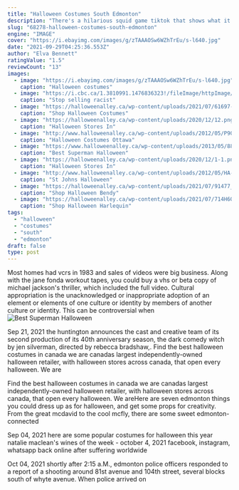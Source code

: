 ```yaml
---
title: "Halloween Costumes South Edmonton"
description: "There's a hilarious squid game tiktok that shows what it might be like here and how it would have the most canadian challenge ever. If you haven't seen this hit netflix show yet, it's basically a fight to the"
slug: "68278-halloween-costumes-south-edmonton"
engine: "IMAGE"
cover: "https://i.ebayimg.com/images/g/zTAAAOSw6WZhTrEu/s-l640.jpg"
date: "2021-09-29T04:25:36.553Z"
author: "Elva Bennett"
ratingValue: "1.5"
reviewCount: "13"
images:
  - image: "https://i.ebayimg.com/images/g/zTAAAOSw6WZhTrEu/s-l640.jpg"
    caption: "Halloween costumes"
  - image: "https://i.cbc.ca/1.3810991.1476836323!/fileImage/httpImage/image.jpg_gen/derivatives/original_1180/zoe-glassman-complained-about-party-city-s-indigenous-themed-costumes.jpg"
    caption: "Stop selling racist"
  - image: "https://halloweenalley.ca/wp-content/uploads/2021/07/61697-800x800.jpg"
    caption: "Shop Halloween Costumes"
  - image: "https://halloweenalley.ca/wp-content/uploads/2020/12/12.png"
    caption: "Halloween Stores In"
  - image: "http://www.halloweenalley.ca/wp-content/uploads/2012/05/P9040084.jpg"
    caption: "Halloween Costumes Ottawa"
  - image: "https://www.halloweenalley.ca/wp-content/uploads/2013/05/880520xl.jpg"
    caption: "Best Superman Halloween"
  - image: "https://halloweenalley.ca/wp-content/uploads/2020/12/1-1.png"
    caption: "Halloween Stores In"
  - image: "http://www.halloweenalley.ca/wp-content/uploads/2012/05/HA-St.-Johns-3.jpg"
    caption: "St Johns Halloween"
  - image: "https://halloweenalley.ca/wp-content/uploads/2021/07/91477_back-800x800.jpg"
    caption: "Shop Halloween Bendy"
  - image: "https://halloweenalley.ca/wp-content/uploads/2021/07/714H6O1rZgL._AC_SL1000_-768x768.jpg"
    caption: "Shop Halloween Harlequin"
tags:
  - "halloween"
  - "costumes"
  - "south"
  - "edmonton"
draft: false
type: post
---
```


Most homes had vcrs in 1983 and sales of videos were big business. Along with the jane fonda workout tapes, you could buy a vhs or beta copy of michael jackson's thriller, which included the full video. Cultural appropriation is the unacknowledged or inappropriate adoption of an element or elements of one culture or identity by members of another culture or identity. This can be controversial when
![Best Superman Halloween](https://www.halloweenalley.ca/wp-content/uploads/2013/05/880520xl.jpg "Best Superman Halloween")

Sep 21, 2021 the huntington announces the cast and creative team of its second production of its 40th anniversary season, the dark comedy witch by jen silverman, directed by rebecca bradshaw,. Find the best halloween costumes in canada we are canadas largest independently-owned halloween retailer, with halloween stores across canada, that open every halloween. We are
<!--inArticleAds-->

<!--galleryOne-->

Find the best halloween costumes in canada we are canadas largest independently-owned halloween retailer, with halloween stores across canada, that open every halloween. We areHere are seven edmonton things you could dress up as for halloween, and get some props for creativity. From the great mcdavid to the cool mcfly, there are some sweet edmonton-connected
<!--inArticleAds-->

<!--galleryTwo-->

Sep 04, 2021 here are some popular costumes for halloween this year natalie maclean's wines of the week - october 4, 2021 facebook, instagram, whatsapp back online after suffering worldwide
<!--galleryThree-->

Oct 04, 2021 shortly after 2:15 a.M., edmonton police officers responded to a report of a shooting around 81st avenue and 104th street, several blocks south of whyte avenue. When police arrived on